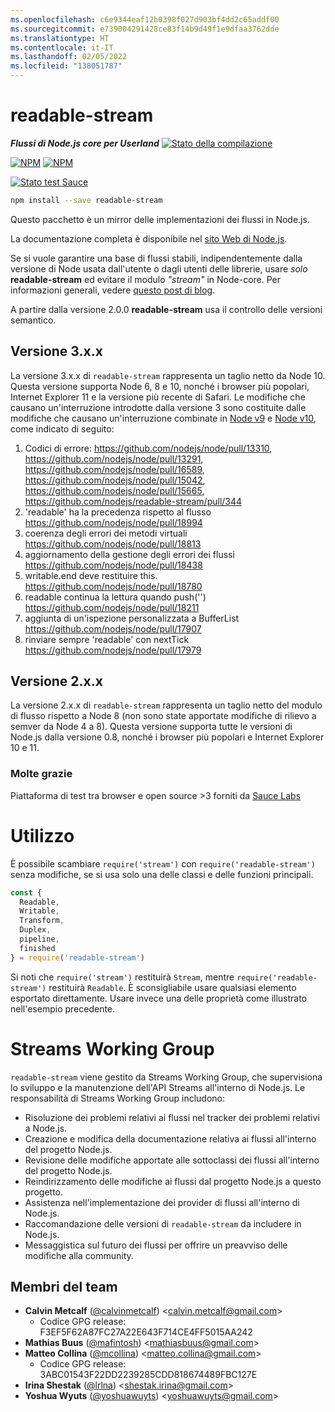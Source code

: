 ```yaml
---
ms.openlocfilehash: c6e9344eaf12b0398f027d903bf4dd2c65addf00
ms.sourcegitcommit: e739004291428ce83f14b9d49f1e9dfaa3762dde
ms.translationtype: HT
ms.contentlocale: it-IT
ms.lasthandoff: 02/05/2022
ms.locfileid: "138051787"
---
```

# <a name="readable-stream"></a>readable-stream

***Flussi di Node.js core per Userland*** [![Stato della compilazione](https://travis-ci.com/nodejs/readable-stream.svg?branch=master)](https://travis-ci.com/nodejs/readable-stream)


[![NPM](https://nodei.co/npm/readable-stream.png?downloads=true&downloadRank=true)](https://nodei.co/npm/readable-stream/)
[![NPM](https://nodei.co/npm-dl/readable-stream.png?&months=6&height=3)](https://nodei.co/npm/readable-stream/)


[![Stato test Sauce](https://saucelabs.com/browser-matrix/readabe-stream.svg)](https://saucelabs.com/u/readabe-stream)

```bash
npm install --save readable-stream
```

Questo pacchetto è un mirror delle implementazioni dei flussi in Node.js.

La documentazione completa è disponibile nel [sito Web di Node.js](https://nodejs.org/dist/v10.19.0/docs/api/stream.html).

Se si vuole garantire una base di flussi stabili, indipendentemente dalla versione di Node usata dall'utente o dagli utenti delle librerie, usare *solo* **readable-stream** ed evitare il modulo *"stream"* in Node-core. Per informazioni generali, vedere [questo post di blog](http://r.va.gg/2014/06/why-i-dont-use-nodes-core-stream-module.html).

A partire dalla versione 2.0.0 **readable-stream** usa il controllo delle versioni semantico.

## <a name="version-3xx"></a>Versione 3.x.x

La versione 3.x.x di `readable-stream` rappresenta un taglio netto da Node 10. Questa versione supporta Node 6, 8 e 10, nonché i browser più popolari, Internet Explorer 11 e la versione più recente di Safari. Le modifiche che causano un'interruzione introdotte dalla versione 3 sono costituite dalle modifiche che causano un'interruzione combinate in [Node v9](https://nodejs.org/en/blog/release/v9.0.0/) e [Node v10](https://nodejs.org/en/blog/release/v10.0.0/), come indicato di seguito:

1. Codici di errore: https://github.com/nodejs/node/pull/13310, https://github.com/nodejs/node/pull/13291, https://github.com/nodejs/node/pull/16589, https://github.com/nodejs/node/pull/15042, https://github.com/nodejs/node/pull/15665, https://github.com/nodejs/readable-stream/pull/344
2. 'readable' ha la precedenza rispetto al flusso https://github.com/nodejs/node/pull/18994
3. coerenza degli errori dei metodi virtuali https://github.com/nodejs/node/pull/18813
4. aggiornamento della gestione degli errori dei flussi https://github.com/nodejs/node/pull/18438
5. writable.end deve restituire this.
   https://github.com/nodejs/node/pull/18780
6. readable continua la lettura quando push('') https://github.com/nodejs/node/pull/18211
7. aggiunta di un'ispezione personalizzata a BufferList https://github.com/nodejs/node/pull/17907
8. rinviare sempre 'readable' con nextTick https://github.com/nodejs/node/pull/17979

## <a name="version-2xx"></a>Versione 2.x.x
La versione 2.x.x di `readable-stream` rappresenta un taglio netto del modulo di flusso rispetto a Node 8 (non sono state apportate modifiche di rilievo a semver da Node 4 a 8). Questa versione supporta tutte le versioni di Node.js dalla versione 0.8, nonché i browser più popolari e Internet Explorer 10 e 11.

### <a name="big-thanks"></a>Molte grazie

Piattaforma di test tra browser e open source >3 forniti da [Sauce Labs][sauce]

# <a name="usage"></a>Utilizzo

È possibile scambiare `require('stream')` con `require('readable-stream')` senza modifiche, se si usa solo una delle classi e delle funzioni principali.

```js
const {
  Readable,
  Writable,
  Transform,
  Duplex,
  pipeline,
  finished
} = require('readable-stream')
````

Si noti che `require('stream')` restituirà `Stream`, mentre `require('readable-stream')` restituirà `Readable`. È sconsigliabile usare qualsiasi elemento esportato direttamente. Usare invece una delle proprietà come illustrato nell'esempio precedente.

# <a name="streams-working-group"></a>Streams Working Group

`readable-stream` viene gestito da Streams Working Group, che supervisiona lo sviluppo e la manutenzione dell'API Streams all'interno di Node.js. Le responsabilità di Streams Working Group includono:

* Risoluzione dei problemi relativi ai flussi nel tracker dei problemi relativi a Node.js.
* Creazione e modifica della documentazione relativa ai flussi all'interno del progetto Node.js.
* Revisione delle modifiche apportate alle sottoclassi dei flussi all'interno del progetto Node.js.
* Reindirizzamento delle modifiche ai flussi dal progetto Node.js a questo progetto.
* Assistenza nell'implementazione dei provider di flussi all'interno di Node.js.
* Raccomandazione delle versioni di `readable-stream` da includere in Node.js.
* Messaggistica sul futuro dei flussi per offrire un preavviso delle modifiche alla community.

<a name="members"></a>
## <a name="team-members"></a>Membri del team

* **Calvin Metcalf** ([@calvinmetcalf](https://github.com/calvinmetcalf)) &lt;calvin.metcalf@gmail.com&gt;
  - Codice GPG release: F3EF5F62A87FC27A22E643F714CE4FF5015AA242
* **Mathias Buus** ([@mafintosh](https://github.com/mafintosh)) &lt;mathiasbuus@gmail.com&gt;
* **Matteo Collina** ([@mcollina](https://github.com/mcollina)) &lt;matteo.collina@gmail.com&gt;
  - Codice GPG release: 3ABC01543F22DD2239285CDD818674489FBC127E
* **Irina Shestak** ([@lrlna](https://github.com/lrlna)) &lt;shestak.irina@gmail.com&gt;
* **Yoshua Wyuts** ([@yoshuawuyts](https://github.com/yoshuawuyts)) &lt;yoshuawuyts@gmail.com&gt;

[sauce]: https://saucelabs.com
